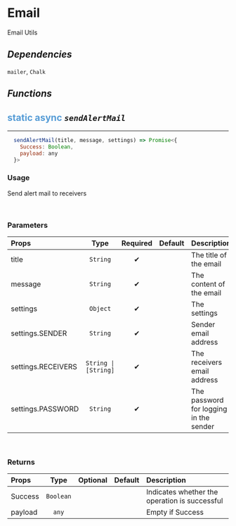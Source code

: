 # **Email**
Email Utils

## ***Dependencies***
`mailer`, `Chalk`
<br/>

## ***Functions***
## <span style="color: #569CD6">static</span> <span style="color: #569CD6">async</span> *`sendAlertMail`* 
---
```jsx
  sendAlertMail(title, message, settings) => Promise<{
    Success: Boolean,
    payload: any
  }>
```

### **Usage**
Send alert mail to receivers

<br/>

### **Parameters**
| Props | Type | Required | Default | Description |
| :---|:---:|:---:|:---:|:---|
| title | `String` | ✔ || The title of the email |
| message | `String` | ✔ || The content of the email |
| settings | `Object` | ✔ || The settings |
| settings.SENDER | `String` | ✔ || Sender email address |
| settings.RECEIVERS | <code>String &#124; [String] </code> | ✔ || The receivers email address |
| settings.PASSWORD | `String` | ✔ || The password for logging in the sender | 
<br/>

### **Returns**
| Props | Type | Optional | Default | Description |
| :---|:---:|:---:|:---:|:---|
| Success | `Boolean` ||| Indicates whether the operation is successful |
| payload | `any` ||| Empty if Success |
<br/>
